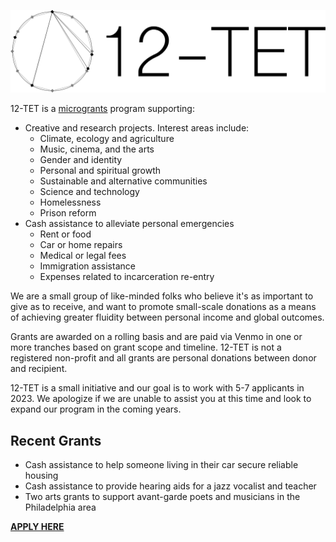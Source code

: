 ![](logo.png)

12-TET is a [microgrants](https://en.wikipedia.org/wiki/Microgrant) program supporting:
- Creative and research projects. Interest areas include:
    - Climate, ecology and agriculture
    - Music, cinema, and the arts
    - Gender and identity
    - Personal and spiritual growth
    - Sustainable and alternative communities
    - Science and technology
    - Homelessness
    - Prison reform
- Cash assistance to alleviate personal emergencies
    - Rent or food
    - Car or home repairs
    - Medical or legal fees
    - Immigration assistance
    - Expenses related to incarceration re-entry

We are a small group of like-minded folks who believe it's as important to give as to receive, and want to promote small-scale donations as a means of achieving greater fluidity between personal income and global outcomes.

Grants are awarded on a rolling basis and are paid via Venmo in one or more tranches based on grant scope and timeline. 12-TET is not a registered non-profit and all grants are personal donations between donor and recipient.

12-TET is a small initiative and our goal is to work with 5-7 applicants in 2023. We apologize if we are unable to assist you at this time and look to expand our program in the coming years.

## Recent Grants
- Cash assistance to help someone living in their car secure reliable housing
- Cash assistance to provide hearing aids for a jazz vocalist and teacher
- Two arts grants to support avant-garde poets and musicians in the Philadelphia area

**[APPLY HERE](https://forms.gle/TxWhFv6VXYqnmMMX9)**
